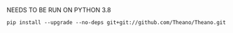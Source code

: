 NEEDS TO BE RUN ON PYTHON 3.8

`pip install --upgrade --no-deps git+git://github.com/Theano/Theano.git`
